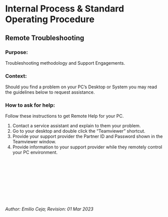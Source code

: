 # Internal Process & Standard Operating Procedure

## Remote Troubleshooting

### Purpose:
Troubleshooting methodology and Support Engagements.


### Context:
Should you find a problem on your PC’s Desktop or System you may read the guidelines below to request assistance.


### How to ask for help:
Follow these instructions to get Remote Help for your PC.
1. Contact a service assistant and explain to them your problem.
2. Go to your desktop and double click the “Teamviewer” shortcut.
3. Provide your support provider the Partner ID and Password shown in the Teamviewer window.
4. Provide information to your support provider while they remotely control your PC environment.

<br />
<br />
<br />
<br />
<br />
<br />
<br />
<br />

*Author: Emilio Ceja; Revision: 01 Mar 2023*
